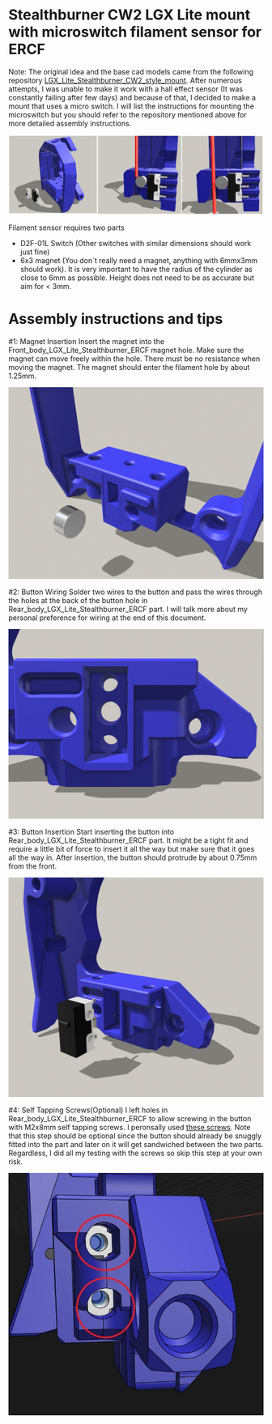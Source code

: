 # Stealthburner CW2 LGX Lite mount with microswitch filament sensor for ERCF

Note: The original idea and the base cad models came from the following repository [LGX_Lite_Stealthburner_CW2_style_mount](https://www.google.com](https://github.com/Eytecz/LGX_Lite_Stealthburner_CW2_style_mount/tree/main)https://github.com/Eytecz/LGX_Lite_Stealthburner_CW2_style_mount/tree/main). After numerous attempts, I was unable to make it work with a hall effect sensor (It was constantly failing after few days) and because of that, I decided to make a mount that uses a micro switch. I will list the instructions for mounting the microswitch but you should refer to the repository mentioned above for more detailed assembly instructions.

![Main Image](https://github.com/Saikedo/Stealthburner_LGX_Lite_ERCF_microswitch_filament_sensor/blob/main/IMAGES/combinedMain.jpg)

Filament sensor requires two parts

* D2F-01L Switch (Other switches with similar dimensions should work just fine)
* 6x3 magnet (You don`t really need a magnet, anything with 6mmx3mm should work). It is very important to have the radius of the cylinder as close to 6mm as possible. Height does not need to be as accurate but aim for < 3mm.

# Assembly instructions and tips

#1: Magnet Insertion
Insert the magnet into the Front_body_LGX_Lite_Stealthburner_ERCF magnet hole. Make sure the magnet can move freely within the hole. There must be no resistance when moving the magnet. The magnet should enter the filament hole by about 1.25mm.

 ![Insert magnet instruction photo](https://github.com/Saikedo/Stealthburner_LGX_Lite_ERCF_microswitch_filament_sensor/blob/main/IMAGES/InsertMagnet.jpg)

#2: Button Wiring
Solder two wires to the button and pass the wires through the holes at the back of the button hole in Rear_body_LGX_Lite_Stealthburner_ERCF part. I will talk more about my personal preference for wiring at the end of this document.

 ![Button wiring instruction photo](https://github.com/Saikedo/Stealthburner_LGX_Lite_ERCF_microswitch_filament_sensor/blob/main/IMAGES/buttonWiringHoles.jpg)

#3: Button Insertion
Start inserting the button into Rear_body_LGX_Lite_Stealthburner_ERCF part. It might be a tight fit and require a little bit of force to insert it all the way but make sure that it goes all the way in. After insertion, the button should protrude
by about 0.75mm from the front.

 ![Button insertion instruction photo](https://github.com/Saikedo/Stealthburner_LGX_Lite_ERCF_microswitch_filament_sensor/blob/main/IMAGES/insertButton.jpg)

#4: Self Tapping Screws(Optional)
I left holes in Rear_body_LGX_Lite_Stealthburner_ERCF to allow screwing in the button with M2x8mm self tapping screws. I peronsally used [these screws](https://www.amazon.com/gp/product/B00YBMRAH4/ref=ppx_yo_dt_b_search_asin_title?ie=UTF8&th=1). Note that this step should be optional since the button should already be snuggly fitted into the part and later on it will get sandwiched between the two parts. Regardless, I did all my testing with the screws so skip this step at your own risk.

 ![Self tapping screws instruction photo](https://github.com/Saikedo/Stealthburner_LGX_Lite_ERCF_microswitch_filament_sensor/blob/main/IMAGES/selfTappingScrews.jpg)

